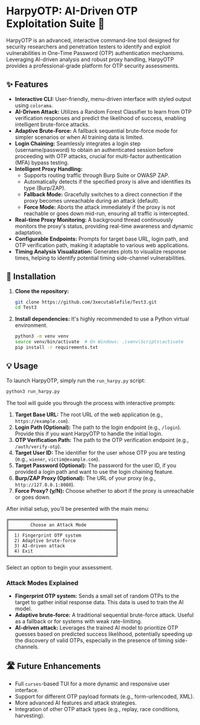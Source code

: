 # HarpyOTP: AI-Driven OTP Exploitation Suite 🦅

HarpyOTP is an advanced, interactive command-line tool designed for security researchers and penetration testers to identify and exploit vulnerabilities in One-Time Password (OTP) authentication mechanisms. Leveraging AI-driven analysis and robust proxy handling, HarpyOTP provides a professional-grade platform for OTP security assessments.

## ✨ Features

-   **Interactive CLI:** User-friendly, menu-driven interface with styled output using `colorama`.
-   **AI-Driven Attack:** Utilizes a Random Forest Classifier to learn from OTP verification responses and predict the likelihood of success, enabling intelligent brute-force attacks.
-   **Adaptive Brute-Force:** A fallback sequential brute-force mode for simpler scenarios or when AI training data is limited.
-   **Login Chaining:** Seamlessly integrates a login step (username/password) to obtain an authenticated session before proceeding with OTP attacks, crucial for multi-factor authentication (MFA) bypass testing.
-   **Intelligent Proxy Handling:**
    -   Supports routing traffic through Burp Suite or OWASP ZAP.
    -   Automatically detects if the specified proxy is alive and identifies its type (Burp/ZAP).
    -   **Fallback Mode:** Gracefully switches to a direct connection if the proxy becomes unreachable during an attack (default).
    -   **Force Mode:** Aborts the attack immediately if the proxy is not reachable or goes down mid-run, ensuring all traffic is intercepted.
-   **Real-time Proxy Monitoring:** A background thread continuously monitors the proxy's status, providing real-time awareness and dynamic adaptation.
-   **Configurable Endpoints:** Prompts for target base URL, login path, and OTP verification path, making it adaptable to various web applications.
-   **Timing Analysis Visualization:** Generates plots to visualize response times, helping to identify potential timing side-channel vulnerabilities.

## 🚀 Installation

1.  **Clone the repository:**
    ```bash
    git clone https://github.com/3xecutablefile/Test3.git
    cd Test3
    ```

2.  **Install dependencies:**
    It's highly recommended to use a Python virtual environment.
    ```bash
    python3 -m venv venv
    source venv/bin/activate  # On Windows: .\venv\Scripts\activate
    pip install -r requirements.txt
    ```

## 💡 Usage

To launch HarpyOTP, simply run the `run_harpy.py` script:

```bash
python3 run_harpy.py
```

The tool will guide you through the process with interactive prompts:

1.  **Target Base URL:** The root URL of the web application (e.g., `https://example.com`).
2.  **Login Path (Optional):** The path to the login endpoint (e.g., `/login`). Provide this if you want HarpyOTP to handle the initial login.
3.  **OTP Verification Path:** The path to the OTP verification endpoint (e.g., `/auth/verify-otp`).
4.  **Target User ID:** The identifier for the user whose OTP you are testing (e.g., `wiener`, `victim@example.com`).
5.  **Target Password (Optional):** The password for the user ID, if you provided a login path and want to use the login chaining feature.
6.  **Burp/ZAP Proxy (Optional):** The URL of your proxy (e.g., `http://127.0.0.1:8080`).
7.  **Force Proxy? (y/N):** Choose whether to abort if the proxy is unreachable or goes down.

After initial setup, you'll be presented with the main menu:

```
╔════════════════════════════════════════╗
║        Choose an Attack Mode           ║
╠════════════════════════════════════════╣
║  1) Fingerprint OTP system             ║
║  2) Adaptive brute-force               ║
║  3) AI-driven attack                   ║
║  4) Exit                               ║
╚════════════════════════════════════════╝
```

Select an option to begin your assessment.

### Attack Modes Explained

-   **Fingerprint OTP system:** Sends a small set of random OTPs to the target to gather initial response data. This data is used to train the AI model.
-   **Adaptive brute-force:** A traditional sequential brute-force attack. Useful as a fallback or for systems with weak rate-limiting.
-   **AI-driven attack:** Leverages the trained AI model to prioritize OTP guesses based on predicted success likelihood, potentially speeding up the discovery of valid OTPs, especially in the presence of timing side-channels.


## 🛣️ Future Enhancements

-   Full `curses`-based TUI for a more dynamic and responsive user interface.
-   Support for different OTP payload formats (e.g., form-urlencoded, XML).
-   More advanced AI features and attack strategies.
-   Integration of other OTP attack types (e.g., replay, race conditions, harvesting).
